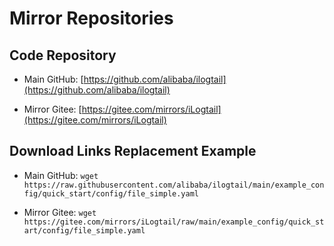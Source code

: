 # Mirror Repositories

## Code Repository

- Main GitHub: [https://github.com/alibaba/ilogtail](https://github.com/alibaba/ilogtail)

- Mirror Gitee: [https://gitee.com/mirrors/iLogtail](https://gitee.com/mirrors/iLogtail)

## Download Links Replacement Example

- Main GitHub: `wget https://raw.githubusercontent.com/alibaba/ilogtail/main/example_config/quick_start/config/file_simple.yaml`

- Mirror Gitee: `wget https://gitee.com/mirrors/iLogtail/raw/main/example_config/quick_start/config/file_simple.yaml`

